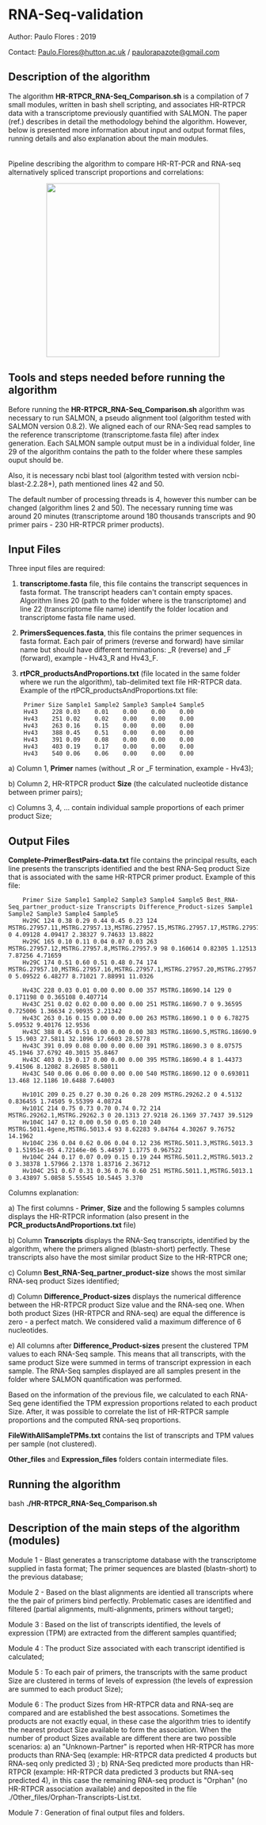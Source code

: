 

# RNA-Seq-validation

Author: Paulo Flores : 2019

Contact: Paulo.Flores@hutton.ac.uk / paulorapazote@gmail.com

<h2> Description of the algorithm </h2>

The algorithm <b>HR-RTPCR_RNA-Seq_Comparison.sh</b> is a compilation of 7 small modules, written in bash shell scripting, and associates HR-RTPCR data with a transcriptome previously quantified with SALMON. The paper (ref.) describes in detail the methodology behind the algorithm. However, below is presented more information about input and output format files, running details and also explanation about the main modules.\
\
\
 Pipeline describing the algorithm to compare HR-RT-PCR and RNA-seq alternatively spliced transcript proportions and correlations:

<p align="center">
  <img width="350"  src="Images/Pipeline.png">
</p>




<h2>Tools and steps needed before running the algorithm </h2>

Before running the <b>HR-RTPCR_RNA-Seq_Comparison.sh</b> algorithm was necessary to run SALMON, a pseudo alignment tool (algorithm tested with SALMON version 0.8.2). We aligned each of our RNA-Seq read samples to the reference transcriptome (transcriptome.fasta file) after index generation. Each SALMON sample output must be in a individual folder, line 29 of the algorithm contains the path to the folder where these samples ouput should be. 

Also, it is necessary ncbi blast tool (algorithm tested with version ncbi-blast-2.2.28+), path mentioned lines 42 and 50.

The default number of processing threads is 4, however this number can be changed (algorithm lines 2 and 50). The necessary running time was around 20 minutes (transcriptome around 180 thousands transcripts and 90 primer pairs - 230 HR-RTPCR primer products). 

<h2> Input Files</h2>

Three input files are required:

1. <b>transcriptome.fasta</b> file, this file contains the transcript sequences in fasta format. The transcript headers can't contain empty spaces. Algorithm lines 20 (path to the folder where is the transcriptome) and line 22 (transcriptome file name) identify the folder location and transcriptome fasta file name used.

2. <b>PrimersSequences.fasta</b>, this file contains the primer sequences in fasta format. Each pair of primers (reverse and forward) have similar name but should have different terminations: _R (reverse) and _F (forward), example - Hv43_R and Hv43_F. 

3. <b>rtPCR_productsAndProportions.txt</b> (file located in the same folder where we run the algorithm), tab-delimited text file HR-RTPCR data. Example of the rtPCR_productsAndProportions.txt file:
        
        Primer Size Sample1 Sample2 Sample3 Sample4 Sample5
        Hv43	228	0.03	0.01	0.00	0.00	0.00
        Hv43	251	0.02	0.02	0.00	0.00	0.00
        Hv43	263	0.16	0.15	0.00	0.00	0.00
        Hv43	388	0.45	0.51	0.00	0.00	0.00
        Hv43	391	0.09	0.08	0.00	0.00	0.00
        Hv43	403	0.19	0.17	0.00	0.00	0.00
        Hv43	540	0.06	0.06	0.00	0.00	0.00 
      

 a) Column 1, <b>Primer</b> names (without _R or _F termination, example - Hv43); 

 b) Column 2, HR-RTPCR product <b>Size</b> (the calculated nucleotide distance between primer pairs);

 c) Columns 3, 4, ... contain individual sample proportions of each primer product Size;


<h2> Output Files </h2>

<b>Complete-PrimerBestPairs-data.txt</b> file contains the principal results, each line presents the transcripts identified and the best RNA-Seq product Size that is associated with the same HR-RTPCR primer product. Example of this file:

        Primer Size Sample1 Sample2 Sample3 Sample4 Sample5 Best_RNA-Seq_partner_product-size Transcripts Difference_Product-sizes Sample1 Sample2 Sample3 Sample4 Sample5 
        Hv29C 124 0.38 0.29 0.44 0.45 0.23 124 MSTRG.27957.11,MSTRG.27957.13,MSTRG.27957.15,MSTRG.27957.17,MSTRG.27957.18,MSTRG.27957.23,MSTRG.27957.4,MSTRG.27957.5 0 4.09128 4.09417 2.38327 9.74633 13.8822
        Hv29C 165 0.10 0.11 0.04 0.07 0.03 263 MSTRG.27957.12,MSTRG.27957.8,MSTRG.27957.9 98 0.160614 0.82305 1.12513 7.87256 4.71659
        Hv29C 174 0.51 0.60 0.51 0.48 0.74 174 MSTRG.27957.10,MSTRG.27957.16,MSTRG.27957.1,MSTRG.27957.20,MSTRG.27957.2,MSTRG.27957.3 0 5.09522 6.48277 8.71021 7.88991 11.0326

        Hv43C 228 0.03 0.01 0.00 0.00 0.00 357 MSTRG.18690.14 129 0 0.171198 0 0.365108 0.407714
        Hv43C 251 0.02 0.02 0.00 0.00 0.00 251 MSTRG.18690.7 0 9.36595 0.725006 1.36634 2.90935 2.21342
        Hv43C 263 0.16 0.15 0.00 0.00 0.00 263 MSTRG.18690.1 0 0 6.78275 5.09532 9.40176 12.9536
        Hv43C 388 0.45 0.51 0.00 0.00 0.00 383 MSTRG.18690.5,MSTRG.18690.9 5 15.903 27.5811 32.1096 17.6603 28.5778
        Hv43C 391 0.09 0.08 0.00 0.00 0.00 391 MSTRG.18690.3 0 8.07575 45.1946 37.6792 40.3015 35.8467
        Hv43C 403 0.19 0.17 0.00 0.00 0.00 395 MSTRG.18690.4 8 1.44373 9.41506 8.12082 8.26985 8.58011
        Hv43C 540 0.06 0.06 0.00 0.00 0.00 540 MSTRG.18690.12 0 0.693011 13.468 12.1186 10.6488 7.64003 

        Hv101C 209 0.25 0.27 0.30 0.26 0.28 209 MSTRG.29262.2 0 4.5132 0.836455 1.74505 9.55399 4.08724
        Hv101C 214 0.75 0.73 0.70 0.74 0.72 214 MSTRG.29262.1,MSTRG.29262.3 0 20.1313 27.9218 26.1369 37.7437 39.5129
        Hv104C 147 0.12 0.00 0.50 0.05 0.10 240 MSTRG.5011.4gene,MSTRG.5013.4 93 8.62283 9.84764 4.30267 9.76752 14.1962
        Hv104C 236 0.04 0.62 0.06 0.04 0.12 236 MSTRG.5011.3,MSTRG.5013.3 0 1.51951e-05 4.72146e-06 5.44597 1.1775 0.967522
        Hv104C 244 0.17 0.07 0.09 0.15 0.19 244 MSTRG.5011.2,MSTRG.5013.2 0 3.38378 1.57966 2.1378 1.83716 2.36712
        Hv104C 251 0.67 0.31 0.36 0.76 0.60 251 MSTRG.5011.1,MSTRG.5013.1 0 3.43897 5.0858 5.55545 10.5445 3.370

Columns explanation:

   a) The first columns - <b>Primer</b>, <b>Size</b> and the following 5 samples columns displays the HR-RTPCR information (also present in the <b>PCR_productsAndProportions.txt</b> file)  
   
   b) Column <b>Transcripts</b> displays the RNA-Seq transcripts, identified by the algorithm, where the primers aligned (blastn-short) perfectly. These transcripts also have the most similar product Size to the HR-RTPCR one;

   c) Column <b>Best_RNA-Seq_partner_product-size</b> shows the most similar RNA-seq product Sizes identified;

   d) Column <b>Difference_Product-sizes</b> displays the numerical difference between the HR-RTPCR product Size value and the RNA-seq one. When both product Sizes (HR-RTPCR and RNA-seq) are equal the difference is zero - a perfect match. We considered valid a maximum difference of 6 nucleotides. 

   e) All columns after <b>Difference_Product-sizes</b> present the clustered TPM values to each RNA-Seq sample. This means that all transcripts, with the same product Size were summed in terms of transcript expression in each sample. The RNA-Seq samples displayed are all samples present in the folder where SALMON quantification was performed.

Based on the information of the previous file, we calculated to each RNA-Seq gene identified the TPM expression proportions related to each product Size. After, it was possible to correlate the list of HR-RTPCR sample proportions and the computed RNA-seq proportions.    

<b>FileWithAllSampleTPMs.txt</b> contains the list of transcripts and TPM values per sample (not clustered).



<b>Other_files</b> and <b>Expression_files</b> folders contain intermediate files.


<h2> Running the algorithm</h2>

bash <b>./HR-RTPCR_RNA-Seq_Comparison.sh</b>

<h2> Description of the main steps of the algorithm (modules)</h2> 

Module 1 - Blast generates a transcriptome database with the transcriptome supplied in fasta format; The primer sequences are blasted (blastn-short) to the previous database;

Module 2 - Based on the blast alignments are identied all transcripts where the the pair of primers bind perfectly. Problematic cases are identified and filtered (partial alignments, multi-alignments, primers without target); 

Module 3 : Based on the list of transcripts identified, the levels of expression (TPM) are extracted from the different samples quantified; 

Module 4 : The product Size associated with each transcript identified is calculated; 

Module 5 : To each pair of primers, the transcripts with the same product Size are clustered in terms of levels of expression (the levels of expression are summed to each product Size);

Module 6 : The product Sizes from HR-RTPCR data and RNA-seq are compared and are established the best assocations. Sometimes the products are not exactly equal, in these case the algorithm tries to identify the nearest product Size available to form the association. When the number of product Sizes available are different there are two possible scenarios: a) an "Unknown-Partner" is reported when HR-RTPCR has more products than RNA-Seq (example: HR-RTPCR data predicted 4 products but RNA-seq only predicted 3) ; b) RNA-Seq predicted more products than HR-RTPCR (example: HR-RTPCR data predicted 3 products but RNA-seq predicted 4), in this case the remaining RNA-seq product is "Orphan" (no HR-RTPCR association available) and deposited in the file ./Other_files/Orphan-Transcripts-List.txt.        

Module 7 : Generation of final output files and folders. 




